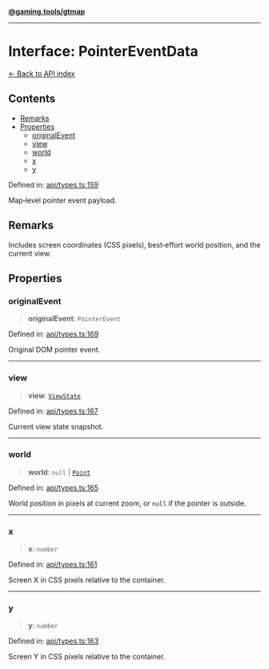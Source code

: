 [**@gaming.tools/gtmap**](README.md)

***

# Interface: PointerEventData

[← Back to API index](./README.md)

## Contents

- [Remarks](#remarks)
- [Properties](#properties)
  - [originalEvent](#originalevent)
  - [view](#view)
  - [world](#world)
  - [x](#x)
  - [y](#y)

Defined in: [api/types.ts:159](https://github.com/gamingtools/gt-map/blob/37582d0663306e25f7b67e6e3ae4390bd14c21af/packages/gtmap/src/api/types.ts#L159)

Map‑level pointer event payload.

## Remarks

Includes screen coordinates (CSS pixels), best‑effort world position, and the current view.

## Properties

### originalEvent

> **originalEvent**: `PointerEvent`

Defined in: [api/types.ts:169](https://github.com/gamingtools/gt-map/blob/37582d0663306e25f7b67e6e3ae4390bd14c21af/packages/gtmap/src/api/types.ts#L169)

Original DOM pointer event.

***

### view

> **view**: [`ViewState`](Interface.ViewState.md)

Defined in: [api/types.ts:167](https://github.com/gamingtools/gt-map/blob/37582d0663306e25f7b67e6e3ae4390bd14c21af/packages/gtmap/src/api/types.ts#L167)

Current view state snapshot.

***

### world

> **world**: `null` \| [`Point`](TypeAlias.Point.md)

Defined in: [api/types.ts:165](https://github.com/gamingtools/gt-map/blob/37582d0663306e25f7b67e6e3ae4390bd14c21af/packages/gtmap/src/api/types.ts#L165)

World position in pixels at current zoom, or `null` if the pointer is outside.

***

### x

> **x**: `number`

Defined in: [api/types.ts:161](https://github.com/gamingtools/gt-map/blob/37582d0663306e25f7b67e6e3ae4390bd14c21af/packages/gtmap/src/api/types.ts#L161)

Screen X in CSS pixels relative to the container.

***

### y

> **y**: `number`

Defined in: [api/types.ts:163](https://github.com/gamingtools/gt-map/blob/37582d0663306e25f7b67e6e3ae4390bd14c21af/packages/gtmap/src/api/types.ts#L163)

Screen Y in CSS pixels relative to the container.
